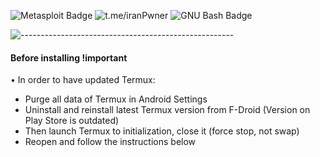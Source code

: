 ![Metasploit Badge](https://img.shields.io/badge/Metasploit-2596CD?logo=metasploit&logoColor=fff&style=for-the-badge) ![t.me/iranPwner](https://img.shields.io/badge/Powered%20By%20%E2%A5%8F%CF%BB0Jia-8A2BE2) ![GNU Bash Badge](https://img.shields.io/badge/GNU%20Bash-4EAA25?logo=gnubash&logoColor=fff&style=for-the-badge)

![-----------------------------------------------------](https://raw.githubusercontent.com/andreasbm/readme/master/assets/lines/rainbow.png)

#### Before installing !important 

• In order to have updated Termux:

  - Purge all data of Termux in Android Settings
  - Uninstall and reinstall latest Termux version from F-Droid (Version on Play Store is outdated)
  - Then launch Termux to initialization, close it (force stop, not swap)
  - Reopen and follow the instructions below

